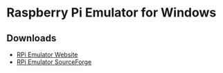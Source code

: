 # Raspberry Pi Emulator for Windows

## Downloads
+ [RPi Emulator Website](https://rpi-emulator.sourceforge.io/)
+ [RPi Emulator SourceForge](https://sourceforge.net/projects/rpi-emulator/)
